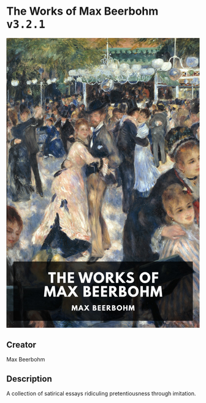 
# The Works of Max Beerbohm <kbd>v3.2.1</kbd>

<center>
  <img src="./cover-1024.jpg"/>
</center>

## Creator
Max Beerbohm

## Description
A collection of satirical essays ridiculing pretentiousness through imitation.
